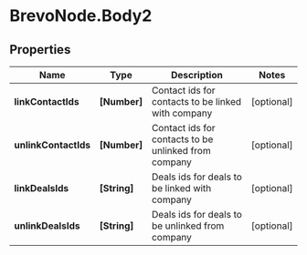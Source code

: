 # BrevoNode.Body2

## Properties
Name | Type | Description | Notes
------------ | ------------- | ------------- | -------------
**linkContactIds** | **[Number]** | Contact ids for contacts to be linked with company | [optional] 
**unlinkContactIds** | **[Number]** | Contact ids for contacts to be unlinked from company | [optional] 
**linkDealsIds** | **[String]** | Deals ids for deals to be linked with company | [optional] 
**unlinkDealsIds** | **[String]** | Deals ids for deals to be unlinked from company | [optional] 



